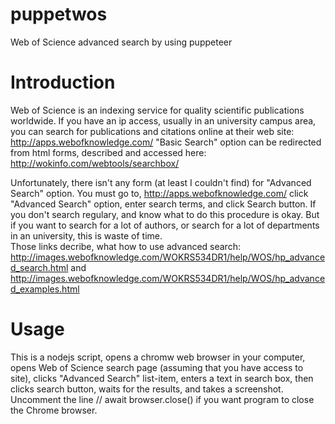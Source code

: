 # puppetwos
Web of Science advanced search by using puppeteer

# Introduction
Web of Science is an indexing service for quality scientific publications worldwide. If you have an ip access, usually in an university campus area, you can search for publications and citations online at their web site: http://apps.webofknowledge.com/
"Basic Search" option can be redirected from html forms, described and accessed here: http://wokinfo.com/webtools/searchbox/

Unfortunately, there isn't any form (at least I couldn't find) for "Advanced Search" option. You must go to, http://apps.webofknowledge.com/ click "Advanced Search" option, enter search terms, and click Search button.
If you don't search regulary, and know what to do this procedure is okay. But if you want to search for a lot of authors, or search for a lot of departments in an university, this is waste of time.  
Those links decribe, what how to use advanced search: http://images.webofknowledge.com/WOKRS534DR1/help/WOS/hp_advanced_search.html
and http://images.webofknowledge.com/WOKRS534DR1/help/WOS/hp_advanced_examples.html

# Usage
This is a nodejs script, opens a chromw web browser in your computer, opens Web of Science search page (assuming that you have access to site), clicks "Advanced Search" list-item, enters a text in search box, then clicks search button, waits for the results, and takes a screenshot. Uncomment the line //    await browser.close() if you want program to close the Chrome browser.
